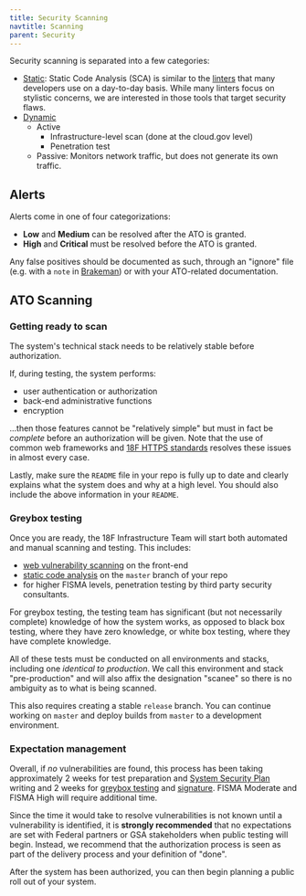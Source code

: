 ```yaml
---
title: Security Scanning
navtitle: Scanning
parent: Security
---
```


Security scanning is separated into a few categories:

* [Static](../static-analysis/): Static Code Analysis (SCA) is similar to the [linters](https://en.wikipedia.org/wiki/Lint_(software)) that many developers use on a day-to-day basis. While many linters focus on stylistic concerns, we are interested in those tools that target security flaws.
* [Dynamic](../dynamic-scanning/)
    * Active
        * Infrastructure-level scan (done at the cloud.gov level)
        * Penetration test
    * Passive: Monitors network traffic, but does not generate its own traffic.

## Alerts

Alerts come in one of four categorizations:

* **Low** and **Medium** can be resolved after the ATO is granted.
* **High** and **Critical** must be resolved before the ATO is granted.

Any false positives should be documented as such, through an "ignore" file (e.g. with a `note` in [Brakeman](http://brakemanscanner.org/docs/ignoring_false_positives/)) or with your ATO-related documentation.

## ATO Scanning

### Getting ready to scan

The system's technical stack needs to be relatively stable before authorization.

If, during testing, the system performs:

* user authentication or authorization
* back-end administrative functions
* encryption

...then those features cannot be "relatively simple" but must in fact be *complete* before an authorization will be given. Note that the use of common web frameworks and [18F HTTPS standards](https://github.com/18F/https) resolves these issues in almost every case.

Lastly, make sure the `README` file in your repo is fully up to date and clearly explains what the system does and why at a high level. You should also include the above information in your `README`.

### Greybox testing

Once you are ready, the 18F Infrastructure Team will start both automated and manual scanning and testing. This includes:

* [web vulnerability scanning](../../security/dynamic-scanning/) on the front-end
* [static code analysis](../../security/static-analysis/) on the `master` branch of your repo
* for higher FISMA levels, penetration testing by third party security consultants.

For greybox testing, the testing team has significant (but not necessarily complete) knowledge of how the system works, as opposed to black box testing, where they have zero knowledge, or white box testing, where they have complete knowledge.

All of these tests must be conducted on all environments and stacks, including one _identical to production_. We call this environment and stack "pre-production" and will also affix the designation "scanee" so there is no ambiguity as to what is being scanned.

This also requires creating a stable `release` branch. You can continue working on `master` and deploy builds from `master` to a development environment.

### Expectation management

Overall, if *no* vulnerabilities are found, this process has been taking approximately 2 weeks for test preparation and [System Security Plan](../../ato/ssp/) writing and 2 weeks for [greybox testing](#greybox-testing) and [signature](../../ato/walkthrough/#step-7--authorize-the-system). FISMA Moderate and FISMA High will require additional time.

Since the time it would take to resolve vulnerabilities is not known until a vulnerability is identified, it is **strongly recommended** that no expectations are set with Federal partners or GSA stakeholders when public testing will begin. Instead, we recommend that the authorization process is seen as part of the delivery process and your definition of "done".

After the system has been authorized, you can then begin planning a public roll out of your system.
